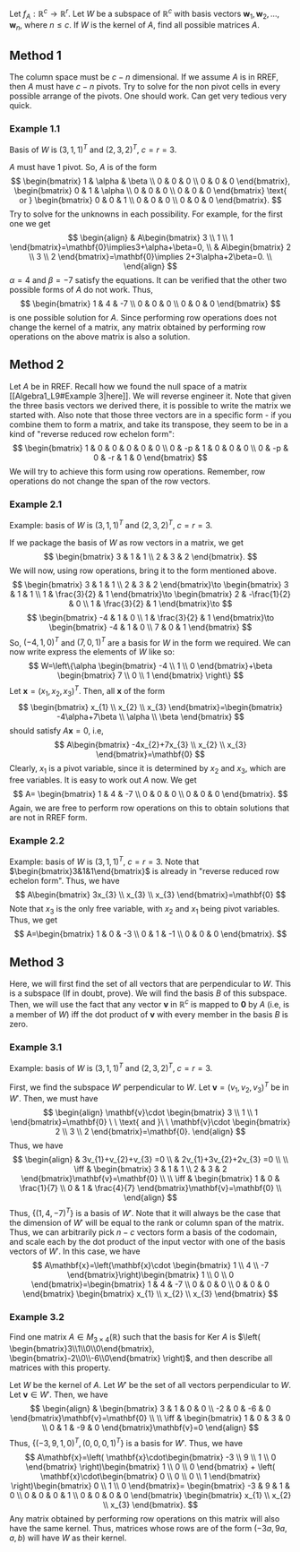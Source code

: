  Let $f_{A}:\mathbb{R}^{c}\to \mathbb{R}^{r}$. Let $W$ be a subspace of $\mathbb{R}^{c}$ with basis vectors $\mathbf{w}_{1}, \mathbf{w}_{2}, \dots, \mathbf{w}_{n}$, where $n\le c$. If $W$ is the kernel of $A$, find all possible matrices $A$.

## Method 1
The column space must be $c-n$ dimensional. If we assume $A$ is in RREF, then $A$ must have $c-n$ pivots. Try to solve for the non pivot cells in every possible arrange of the pivots. One should work. Can get very tedious very quick.

### Example 1.1
Basis of $W$ is $(3, 1, 1)^{T}$ and $(2, 3, 2)^{T}$, $c=r=3$. 

$A$ must have 1 pivot. So, $A$ is of the form
$$
\begin{bmatrix}
1 & \alpha & \beta \\
0 & 0 & 0 \\
0 & 0 & 0
\end{bmatrix},
\begin{bmatrix}
0 & 1 & \alpha \\
0 & 0 & 0 \\
0 & 0 & 0
\end{bmatrix} \text{ or }
\begin{bmatrix}
0 & 0 & 1 \\
0 & 0 & 0 \\
0 & 0 & 0
\end{bmatrix}.
$$
Try to solve for the unknowns in each possibility. For example, for the first one we get
$$
\begin{align}
 & A\begin{bmatrix}
3 \\
1 \\
1
\end{bmatrix}=\mathbf{0}\implies3+\alpha+\beta=0,  \\
 & A\begin{bmatrix}
2 \\
3 \\
2
\end{bmatrix}=\mathbf{0}\implies 2+3\alpha+2\beta=0.  \\
\end{align}
$$
$\alpha=4$ and $\beta=-7$ satisfy the equations. It can be verified that the other two possible forms of $A$ do not work. Thus, 
$$
\begin{bmatrix}
1 & 4 & -7 \\
0 & 0 & 0 \\
0 & 0 & 0
\end{bmatrix}
$$
is one possible solution for $A$. Since performing row operations does not change the kernel of a matrix, any matrix obtained by performing row operations on the above matrix is also a solution.

## Method 2
Let $A$ be in RREF. Recall how we found the null space of a matrix [[Algebra1_L9#Example 3|here]]. We will reverse engineer it. Note that given the three basis vectors we derived there, it is possible to write the matrix we started with. Also note that those three vectors are in a specific form - if you combine them to form a matrix, and take its transpose, they seem to be in a kind of "reverse reduced row echelon form":
$$
\begin{bmatrix}
1 & 0 & 0 & 0 & 0 & 0 \\
0 & -p & 1 & 0 & 0 & 0 \\
0 & -p & 0 & -r & 1 & 0
\end{bmatrix}
$$
We will try to achieve this form using row operations. Remember, row operations do not change the span of the row vectors.


### Example 2.1
Example: basis of $W$ is $(3, 1, 1)^{T}$ and $(2, 3, 2)^{T}$, $c=r=3$.

If we package the basis of $W$ as row vectors in a matrix, we get
$$
\begin{bmatrix}
3 & 1 & 1 \\
2 & 3 & 2
\end{bmatrix}.
$$
We will now, using row operations, bring it to the form mentioned above.
$$
\begin{bmatrix}
3 & 1 & 1 \\
2 & 3 & 2
\end{bmatrix}\to
\begin{bmatrix}
3 & 1 & 1 \\
1 & \frac{3}{2} & 1
\end{bmatrix}\to
\begin{bmatrix}
2 & -\frac{1}{2} & 0 \\
1 & \frac{3}{2} & 1
\end{bmatrix}\to
$$
$$
\begin{bmatrix}
-4 & 1 & 0 \\
1 & \frac{3}{2} & 1
\end{bmatrix}\to
\begin{bmatrix}
-4 & 1 & 0 \\
7 & 0 & 1
\end{bmatrix}
$$
So, $(-4, 1, 0)^{T}$ and $(7, 0, 1)^{T}$ are a basis for $W$ in the form we required. We can now write express the elements of $W$ like so:
$$
W=\left\{\alpha 
\begin{bmatrix} 
-4 \\
1 \\
0
\end{bmatrix}+\beta
\begin{bmatrix} 
7 \\
0 \\
1
\end{bmatrix}
\right\}
$$
Let $\mathbf{x}=(x_{1}, x_{2}, x_{3})^{T}$. Then, all $\mathbf{x}$ of the form 
$$
\begin{bmatrix}
x_{1} \\
x_{2} \\
x_{3}
\end{bmatrix}=\begin{bmatrix}
-4\alpha+7\beta \\
\alpha \\
\beta
\end{bmatrix}
$$
should satisfy $A\mathbf{x}=0$, i.e, 
$$
A\begin{bmatrix}
-4x_{2}+7x_{3} \\
x_{2} \\
x_{3}
\end{bmatrix}=\mathbf{0}
$$
Clearly, $x_{1}$ is a pivot variable, since it is determined by $x_{2}$ and $x_{3}$, which are free variables. It is easy to work out $A$ now. We get
$$
A=
\begin{bmatrix}
1 & 4 & -7 \\
0 & 0 & 0 \\
0 & 0 & 0
\end{bmatrix}.
$$
Again, we are free to perform row operations on this to obtain solutions that are not in RREF form. 


### Example 2.2
Example: basis of $W$ is $(3, 1, 1)^{T}$, $c=r=3$.
Note that $\begin{bmatrix}3&1&1\end{bmatrix}$ is already in "reverse reduced row echelon form". Thus, we have
$$
A\begin{bmatrix}
3x_{3} \\
x_{3} \\
x_{3}
\end{bmatrix}=\mathbf{0}
$$
Note that $x_{3}$ is the only free variable, with $x_{2}$ and $x_{1}$ being pivot variables. Thus, we get 
$$
A=\begin{bmatrix}
1 & 0 & -3 \\
0 & 1 & -1 \\
0 & 0 & 0
\end{bmatrix}.
$$
## Method 3
Here, we will first find the set of all vectors that are perpendicular to $W$. This is a subspace (If in doubt, prove). We will find the basis $B$ of this subspace. Then, we will use the fact that any vector $\mathbf{v}$ in $\mathbb{R}^{c}$ is mapped to $\mathbf{0}$ by $A$ (i.e, is a member of $W$) iff the dot product of $\mathbf{v}$ with every member in the basis $B$ is zero.

### Example 3.1
Example: basis of $W$ is $(3, 1, 1)^{T}$ and $(2, 3, 2)^{T}$, $c=r=3$.

First, we find the subspace $W'$ perpendicular to $W$. Let $\mathbf{v}=(v_{1}, v_{2}, v_{3})^{T}$ be in $W'$. Then, we must have
$$
\begin{align}
\mathbf{v}\cdot \begin{bmatrix}
3 \\
1 \\
1 
\end{bmatrix}=\mathbf{0}
\ \ \text{ and }\ \ 
\mathbf{v}\cdot \begin{bmatrix}
2 \\
3 \\
2 
\end{bmatrix}=\mathbf{0}.
\end{align}
$$
Thus, we have
$$
\begin{align}
 & 3v_{1}+v_{2}+v_{3} =0 \\
 & 2v_{1}+3v_{2}+2v_{3} =0 \\
 \\
\iff  & \begin{bmatrix}
3 & 1 & 1 \\
2 & 3 & 2
\end{bmatrix}\mathbf{v}=\mathbf{0} \\
 \\
\iff & \begin{bmatrix}
1 & 0 & \frac{1}{7} \\
0 & 1 & \frac{4}{7}
\end{bmatrix}\mathbf{v}=\mathbf{0} \\
\end{align}
$$
Thus, $\{(1, 4, -7)^{T}\}$ is a basis of $W'$. Note that it will always be the case that the dimension of $W'$ will be equal to the rank or column span of the matrix. Thus, we can arbitrarily pick $n-c$ vectors form a basis of the codomain, and scale each by the dot product of the input vector with one of the basis vectors of $W'$. In this case, we have
$$
A\mathbf{x}=\left(\mathbf{x}\cdot \begin{bmatrix}
1 \\
4 \\
-7
\end{bmatrix}\right)\begin{bmatrix}
1 \\
0 \\
0
\end{bmatrix}=\begin{bmatrix}
1 & 4 & -7  \\
0 & 0 & 0 \\
0 & 0 & 0
\end{bmatrix}
\begin{bmatrix}
x_{1} \\
x_{2} \\
x_{3}
\end{bmatrix}
$$

### Example 3.2
Find one matrix $A\in M_{3\times4}(\mathbb{R})$ such that the basis for $\text{Ker }A$ is $\left( \begin{bmatrix}3\\1\\0\\0\end{bmatrix}, \begin{bmatrix}-2\\0\\-6\\0\end{bmatrix} \right)$, and then describe all matrices with this property.


Let $W$ be the kernel of $A$. Let $W'$ be the set of all vectors perpendicular to $W$. Let $\mathbf{v}\in W'$. 
Then, we have
$$
\begin{align}
 & \begin{bmatrix}
3 & 1 & 0 & 0 \\
-2 & 0 & -6 & 0
\end{bmatrix}\mathbf{v}=\mathbf{0} \\
 \\
\iff & \begin{bmatrix}
1 & 0 & 3 & 0 \\
0 & 1 & -9 & 0
\end{bmatrix}\mathbf{v}=0
\end{align}
$$
Thus, $\{ (-3, 9, 1, 0)^{T}, (0, 0, 0, 1)^{T} \}$ is a basis for $W'$. Thus, we have
$$
A\mathbf{x}=\left( \mathbf{x}\cdot\begin{bmatrix}
-3 \\
9 \\
1 \\
0
\end{bmatrix} \right)\begin{bmatrix}
1 \\
0 \\
0
\end{bmatrix}
+
\left( \mathbf{x}\cdot\begin{bmatrix}
0 \\
0 \\
0 \\
1
\end{bmatrix} \right)\begin{bmatrix}
0 \\
1 \\
0
\end{bmatrix}=
\begin{bmatrix}
-3 & 9 & 1 & 0 \\
0 & 0 & 0 & 1 \\
0 & 0 & 0 & 0
\end{bmatrix}
\begin{bmatrix}
x_{1} \\
x_{2} \\
x_{3}
\end{bmatrix}.
$$
Any matrix obtained by performing row operations on this matrix will also have the same kernel. Thus, matrices whose rows are of the form $(-3a, 9a, a, b)$ will have $W$ as their kernel. 



